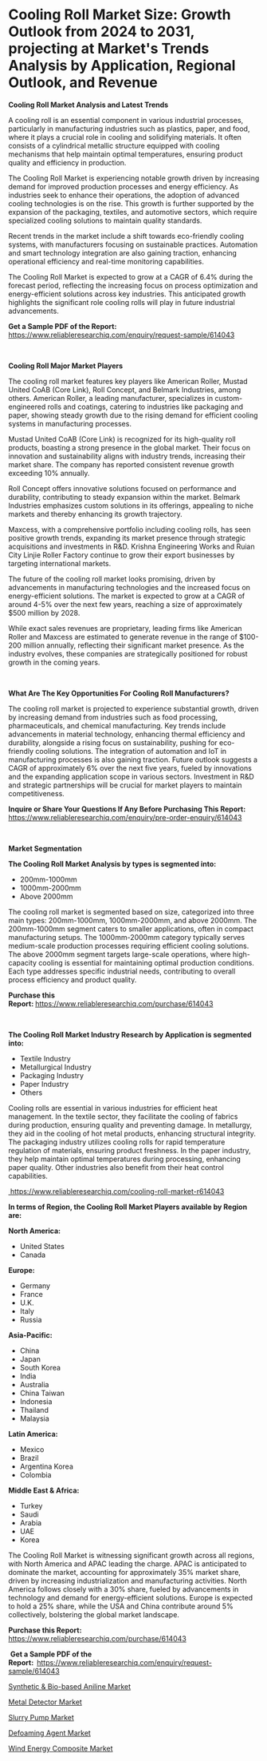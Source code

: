 <p><h1>Cooling Roll Market Size: Growth Outlook from 2024 to 2031, projecting at Market's Trends Analysis by Application, Regional Outlook, and Revenue</h1></p><p><strong>Cooling Roll Market Analysis and Latest Trends</strong></p>
<p><p>A cooling roll is an essential component in various industrial processes, particularly in manufacturing industries such as plastics, paper, and food, where it plays a crucial role in cooling and solidifying materials. It often consists of a cylindrical metallic structure equipped with cooling mechanisms that help maintain optimal temperatures, ensuring product quality and efficiency in production.</p><p>The Cooling Roll Market is experiencing notable growth driven by increasing demand for improved production processes and energy efficiency. As industries seek to enhance their operations, the adoption of advanced cooling technologies is on the rise. This growth is further supported by the expansion of the packaging, textiles, and automotive sectors, which require specialized cooling solutions to maintain quality standards.</p><p>Recent trends in the market include a shift towards eco-friendly cooling systems, with manufacturers focusing on sustainable practices. Automation and smart technology integration are also gaining traction, enhancing operational efficiency and real-time monitoring capabilities. </p><p>The Cooling Roll Market is expected to grow at a CAGR of 6.4% during the forecast period, reflecting the increasing focus on process optimization and energy-efficient solutions across key industries. This anticipated growth highlights the significant role cooling rolls will play in future industrial advancements.</p></p>
<p><strong>Get a Sample PDF of the Report:&nbsp;</strong> <a href="https://www.reliableresearchiq.com/enquiry/request-sample/614043?utm_campaign=1412&utm_medium=2&utm_source=Github&utm_content=ia&utm_term=13102024&utm_id=cooling-roll">https://www.reliableresearchiq.com/enquiry/request-sample/614043</a></p>
<p>&nbsp;</p>
<p><strong>Cooling Roll Major Market Players</strong></p>
<p><p>The cooling roll market features key players like American Roller, Mustad United CoAB (Core Link), Roll Concept, and Belmark Industries, among others. American Roller, a leading manufacturer, specializes in custom-engineered rolls and coatings, catering to industries like packaging and paper, showing steady growth due to the rising demand for efficient cooling systems in manufacturing processes.</p><p>Mustad United CoAB (Core Link) is recognized for its high-quality roll products, boasting a strong presence in the global market. Their focus on innovation and sustainability aligns with industry trends, increasing their market share. The company has reported consistent revenue growth exceeding 10% annually.</p><p>Roll Concept offers innovative solutions focused on performance and durability, contributing to steady expansion within the market. Belmark Industries emphasizes custom solutions in its offerings, appealing to niche markets and thereby enhancing its growth trajectory.</p><p>Maxcess, with a comprehensive portfolio including cooling rolls, has seen positive growth trends, expanding its market presence through strategic acquisitions and investments in R&D. Krishna Engineering Works and Ruian City Linjie Roller Factory continue to grow their export businesses by targeting international markets.</p><p>The future of the cooling roll market looks promising, driven by advancements in manufacturing technologies and the increased focus on energy-efficient solutions. The market is expected to grow at a CAGR of around 4-5% over the next few years, reaching a size of approximately $500 million by 2028.</p><p>While exact sales revenues are proprietary, leading firms like American Roller and Maxcess are estimated to generate revenue in the range of $100-200 million annually, reflecting their significant market presence. As the industry evolves, these companies are strategically positioned for robust growth in the coming years.</p></p>
<p>&nbsp;</p>
<p><strong>What Are The Key Opportunities For Cooling Roll Manufacturers?</strong></p>
<p><p>The cooling roll market is projected to experience substantial growth, driven by increasing demand from industries such as food processing, pharmaceuticals, and chemical manufacturing. Key trends include advancements in material technology, enhancing thermal efficiency and durability, alongside a rising focus on sustainability, pushing for eco-friendly cooling solutions. The integration of automation and IoT in manufacturing processes is also gaining traction. Future outlook suggests a CAGR of approximately 6% over the next five years, fueled by innovations and the expanding application scope in various sectors. Investment in R&D and strategic partnerships will be crucial for market players to maintain competitiveness.</p></p>
<p><strong>Inquire or Share Your Questions If Any Before Purchasing This Report:</strong> <a href="https://www.reliableresearchiq.com/enquiry/pre-order-enquiry/614043?utm_campaign=1412&utm_medium=2&utm_source=Github&utm_content=ia&utm_term=13102024&utm_id=cooling-roll">https://www.reliableresearchiq.com/enquiry/pre-order-enquiry/614043</a></p>
<p>&nbsp;</p>
<p><strong>Market Segmentation</strong></p>
<p><strong>The Cooling Roll Market Analysis by types is segmented into:</strong></p>
<p><ul><li>200mm-1000mm</li><li>1000mm-2000mm</li><li>Above 2000mm</li></ul></p>
<p><p>The cooling roll market is segmented based on size, categorized into three main types: 200mm-1000mm, 1000mm-2000mm, and above 2000mm. The 200mm-1000mm segment caters to smaller applications, often in compact manufacturing setups. The 1000mm-2000mm category typically serves medium-scale production processes requiring efficient cooling solutions. The above 2000mm segment targets large-scale operations, where high-capacity cooling is essential for maintaining optimal production conditions. Each type addresses specific industrial needs, contributing to overall process efficiency and product quality.</p></p>
<p><strong>Purchase this Report:&nbsp;</strong><a href="https://www.reliableresearchiq.com/purchase/614043?utm_campaign=1412&utm_medium=2&utm_source=Github&utm_content=ia&utm_term=13102024&utm_id=cooling-roll">https://www.reliableresearchiq.com/purchase/614043</a></p>
<p>&nbsp;</p>
<p><strong>The Cooling Roll Market Industry Research by Application is segmented into:</strong></p>
<p><ul><li>Textile Industry</li><li>Metallurgical Industry</li><li>Packaging Industry</li><li>Paper Industry</li><li>Others</li></ul></p>
<p><p>Cooling rolls are essential in various industries for efficient heat management. In the textile sector, they facilitate the cooling of fabrics during production, ensuring quality and preventing damage. In metallurgy, they aid in the cooling of hot metal products, enhancing structural integrity. The packaging industry utilizes cooling rolls for rapid temperature regulation of materials, ensuring product freshness. In the paper industry, they help maintain optimal temperatures during processing, enhancing paper quality. Other industries also benefit from their heat control capabilities.</p></p>
<p><a href="https://www.reliableresearchiq.com/cooling-roll-market-r614043?utm_campaign=1412&utm_medium=2&utm_source=Github&utm_content=ia&utm_term=13102024&utm_id=cooling-roll">&nbsp;https://www.reliableresearchiq.com/cooling-roll-market-r614043</a></p>
<p><strong>In terms of Region, the Cooling Roll Market Players available by Region are:</strong></p>
<p>
    <p> <strong> North America: </strong>
        <ul>
            <li>United States</li>
            <li>Canada</li>
        </ul>
        </p> 
    <p> <strong> Europe: </strong>
        <ul>
            <li>Germany</li>
            <li>France</li>
            <li>U.K.</li>
            <li>Italy</li>
            <li>Russia</li>
        </ul>
        </p> 
    <p> <strong> Asia-Pacific: </strong>
        <ul>
            <li>China</li>
            <li>Japan</li>
            <li>South Korea</li>
            <li>India</li>
            <li>Australia</li>
            <li>China Taiwan</li>
            <li>Indonesia</li>
            <li>Thailand</li>
            <li>Malaysia</li>
        </ul>
        </p> 
    <p> <strong> Latin America: </strong>
        <ul>
            <li>Mexico</li>
            <li>Brazil</li>
            <li>Argentina Korea</li>
            <li>Colombia</li>
        </ul>
        </p> 
    <p> <strong> Middle East & Africa: </strong>
        <ul>
            <li>Turkey</li>
            <li>Saudi</li>
            <li>Arabia</li>
            <li>UAE</li>
            <li>Korea</li>
        </ul>
    </p>
    </p>
<p><p>The Cooling Roll Market is witnessing significant growth across all regions, with North America and APAC leading the charge. APAC is anticipated to dominate the market, accounting for approximately 35% market share, driven by increasing industrialization and manufacturing activities. North America follows closely with a 30% share, fueled by advancements in technology and demand for energy-efficient solutions. Europe is expected to hold a 25% share, while the USA and China contribute around 5% collectively, bolstering the global market landscape.</p></p>
<p><strong>Purchase this Report: </strong><a href="https://www.reliableresearchiq.com/purchase/614043?utm_campaign=1412&utm_medium=2&utm_source=Github&utm_content=ia&utm_term=13102024&utm_id=cooling-roll">https://www.reliableresearchiq.com/purchase/614043</a></p>
<p>&nbsp;<strong>Get a Sample PDF of the Report:&nbsp;&nbsp;</strong><a href="https://www.reliableresearchiq.com/enquiry/request-sample/614043?utm_campaign=1412&utm_medium=2&utm_source=Github&utm_content=ia&utm_term=13102024&utm_id=cooling-roll">https://www.reliableresearchiq.com/enquiry/request-sample/614043</a></p>
<p><strong></strong></p>
<p><p><a href="https://github.com/baldonopiturbeu/Market-Research-Report-List-1/blob/main/synthetic-bio-based-aniline-market.md?utm_campaign=1412&utm_medium=2&utm_source=Github&utm_content=ia&utm_term=13102024&utm_id=cooling-roll">Synthetic & Bio-based Aniline Market</a></p><p><a href="https://issuu.com/reportprime-2/docs/metal-detector-market-size-2030.ppt_50b39215c2bb7b?utm_campaign=1412&utm_medium=2&utm_source=Github&utm_content=ia&utm_term=13102024&utm_id=cooling-roll">Metal Detector Market</a></p><p><a href="https://issuu.com/reportprime-2/docs/slurry-pump-market-size-2030.pptx_5e1f27cfaa4306?utm_campaign=1412&utm_medium=2&utm_source=Github&utm_content=ia&utm_term=13102024&utm_id=cooling-roll">Slurry Pump Market</a></p><p><a href="https://github.com/delmasportse2/Market-Research-Report-List-1/blob/main/defoaming-agent-market.md?utm_campaign=1412&utm_medium=2&utm_source=Github&utm_content=ia&utm_term=13102024&utm_id=cooling-roll">Defoaming Agent Market</a></p><p><a href="https://www.linkedin.com/pulse/wind-energy-composite-mosaic-piecing-together-global-market-crojc?utm_campaign=1412&utm_medium=2&utm_source=Github&utm_content=ia&utm_term=13102024&utm_id=cooling-roll">Wind Energy Composite Market</a></p></p>